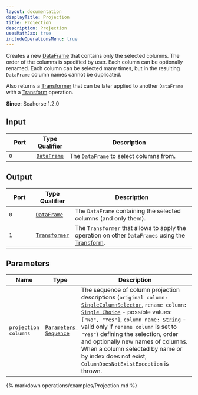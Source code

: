 ```yaml
---
layout: documentation
displayTitle: Projection
title: Projection
description: Projection
usesMathJax: true
includeOperationsMenu: true
---
```


Creates a new [DataFrame](../classes/dataframe.html) that contains only the selected columns.
The order of the columns is specified by user.
Each column can be optionally renamed.
Each column can be selected many times,
but in the resulting `DataFrame` column names cannot be duplicated.

Also returns a [Transformer](../classes/transformer.html) that can be later applied
to another `DataFrame` with a [Transform](transform.html) operation.

**Since**: Seahorse 1.2.0

## Input

<table>
<thead>
<tr>
<th style="width:15%">Port</th>
<th style="width:15%">Type Qualifier</th>
<th style="width:70%">Description</th>
</tr>
</thead>
<tbody>
<tr>
<td><code>0</code></td>
<td><code><a href="../classes/dataframe.html">DataFrame</a></code></td>
<td>The <code>DataFrame</code> to select columns from.</td>
</tr>
</tbody>
</table>

## Output

<table>
<thead>
<tr>
<th style="width:15%">Port</th>
<th style="width:15%">Type Qualifier</th>
<th style="width:70%">Description</th>
</tr>
</thead>
<tbody>
<tr>
<td><code>0</code></td>
<td><code><a href="../classes/dataframe.html">DataFrame</a></code></td>
<td>The <code>DataFrame</code> containing the selected columns (and only them).</td>
</tr>
<tr>
<td><code>1</code></td><td>
<code><a href="../classes/transformer.html">Transformer</a></code></td>
<td>The <code>Transformer</code> that allows to apply the operation on other <code>DataFrames</code>
using the <a href="transform.html">Transform</a>.</td>
</tr>
</tbody>
</table>

## Parameters

<table class="table">
<thead>
<tr>
<th style="width:15%">Name</th>
<th style="width:15%">Type</th>
<th style="width:70%">Description</th>
</tr>
</thead>
<tbody>
<tr>
<td><code>projection columns</code></td>
<td><code><a href="../parameter_types.html#parameters-sequence">Parameters Sequence</a></code></td>
<td>The sequence of column projection descriptions
   (<code>original column: <a href="../parameter_types.html#single-column-selector">SingleColumnSelector</a></code>,
   <code>rename column: <a href="../parameter_types.html#single-choice">Single Choice</a></code> - possible values: <code>["No", "Yes"]</code>,
   <code>column name: <a href="../parameter_types.html#string">String</a></code>
    - valid only if <code>rename column</code> is set to <code>"Yes"</code>)
   defining the selection, order and optionally new names of columns.
   When a column selected by name or by index does not exist, <code>ColumnDoesNotExistException</code> is thrown.
</td>
</tr>
</tbody>
</table>

{% markdown operations/examples/Projection.md %}
